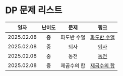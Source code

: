 
# DP 문제 리스트


|일자 | 난이도 | 문제 | 링크 | 
|:---:|:---:|:---:|:---:|
|2025.02.08 | 중 | 파도반 수열 |[파도반 수열](https://www.acmicpc.net/problem/9461)|
|2025.02.08 | 중 | 퇴사 | [퇴사](https://www.acmicpc.net/problem/14501)|
|2025.02.08 | 중 | 동전 |[동전]( https://www.acmicpc.net/problem/9084)|
|2025.02.08 | 중 | 제곱수의 합 | [제곱수의 합](https://www.acmicpc.net/problem/1699)|
